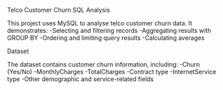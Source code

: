 Telco Customer Churn SQL Analysis

This project uses MySQL to analyse telco customer churn data.
It demonstrates:
-Selecting and filtering records
-Aggregating results with GROUP BY
-Ordering and limiting query results
-Calculating averages

Dataset

The dataset contains customer churn information, including:
-Churn (Yes/No)
-MonthlyCharges
-TotalCharges
-Contract type
-InternetService type
-Other demographic and service-related fields
